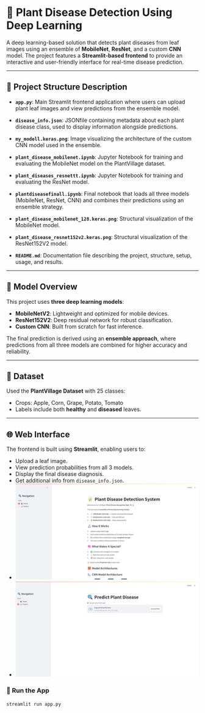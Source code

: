# 🌿 Plant Disease Detection Using Deep Learning

A deep learning-based solution that detects plant diseases from leaf images using an ensemble of **MobileNet**, **ResNet**, and a custom **CNN** model. The project features a **Streamlit-based frontend** to provide an interactive and user-friendly interface for real-time disease prediction.

---

## 📁 Project Structure Description

- **`app.py`**: Main Streamlit frontend application where users can upload plant leaf images and view predictions from the ensemble model.

- **`disease_info.json`**: JSONfile containing metadata about each plant disease class, used to display information alongside predictions.

- **`my_modell.keras.png`**: Image visualizing the architecture of the custom CNN model used in the ensemble.

- **`plant_disease_mobilenet.ipynb`**: Jupyter Notebook for training and evaluating the MobileNet model on the PlantVillage dataset.

- **`plant_diseases_resnettt.ipynb`**: Jupyter Notebook for training and evaluating the ResNet model.

- **`plantdiseasefinall.ipynb`**: Final notebook that loads all three models (MobileNet, ResNet, CNN) and combines their predictions using an ensemble strategy.

- **`plant_disease_mobilenet_128.keras.png`**: Structural visualization of the MobileNet model.

- **`plant_disease_resnet152v2.keras.png`**: Structural visualization of the ResNet152V2 model.

- **`README.md`**: Documentation file describing the project, structure, setup, usage, and results.



---

## 🧠 Model Overview

This project uses **three deep learning models**:
- **MobileNetV2**: Lightweight and optimized for mobile devices.
- **ResNet152V2**: Deep residual network for robust classification.
- **Custom CNN**: Built from scratch for fast inference.

The final prediction is derived using an **ensemble approach**, where predictions from all three models are combined for higher accuracy and reliability.

---

## 🌱 Dataset

Used the **PlantVillage Dataset** with 25 classes:
- Crops: Apple, Corn, Grape, Potato, Tomato
- Labels include both **healthy** and **diseased** leaves.

---

## 🌐 Web Interface

The frontend is built using **Streamlit**, enabling users to:
- Upload a leaf image.
- View prediction probabilities from all 3 models.
- Display the final disease diagnosis.
- Get additional info from `disease_info.json`.
- ![Home Page](home.png)
- ![Predict Page](predict_page.png)

### 🔧 Run the App
```bash
streamlit run app.py


